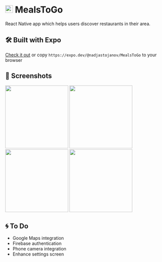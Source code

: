 # <img src="https://i.imgur.com/r95MtUW.png" width="24px"> MealsToGo

React Native app which helps users discover restaurants in their area.

## 🛠️ Built with Expo

[Check it out](https://expo.dev/@nadjastojanov/MealsToGo)
or copy `https://expo.dev/@nadjastojanov/MealsToGo` to your browser

## 🥙 Screenshots

<div style="display:flex, flex-wrap:wrap">
  <img src="https://i.imgur.com/bjdBkme.png" width="200px" />
  <img src="https://i.imgur.com/8Zp6k8J.png" width="200px" />
  <img src="https://i.imgur.com/CiahxLw.png" width="200px" />
  <img src="https://i.imgur.com/SjlTUUJ.png" width="200px" />
</div>

## 🌀 To Do

- Google Maps integration
- Firebase authentication
- Phone camera integration
- Enhance settings screen 
